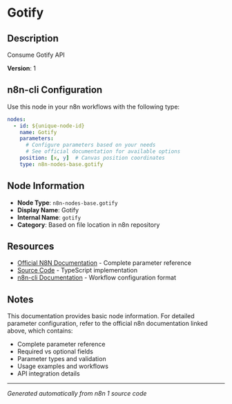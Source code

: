 # Gotify

## Description

Consume Gotify API

**Version**: 1

## n8n-cli Configuration

Use this node in your n8n workflows with the following type:

```yaml
nodes:
  - id: ${unique-node-id}
    name: Gotify
    parameters:
      # Configure parameters based on your needs
      # See official documentation for available options
    position: [x, y]  # Canvas position coordinates
    type: n8n-nodes-base.gotify
```

## Node Information

- **Node Type**: `n8n-nodes-base.gotify`
- **Display Name**: Gotify
- **Internal Name**: `gotify`
- **Category**: Based on file location in n8n repository

## Resources

- [Official N8N Documentation](https://docs.n8n.io/integrations/builtin/app-nodes/n8n-nodes-base.gotify/) - Complete parameter reference
- [Source Code](https://github.com/n8n-io/n8n/blob/master/packages/nodes-base/nodes/Gotify/Gotify.node.ts) - TypeScript implementation
- [n8n-cli Documentation](https://github.com/edenreich/n8n-cli) - Workflow configuration format

## Notes

This documentation provides basic node information. For detailed parameter configuration, 
refer to the official n8n documentation linked above, which contains:

- Complete parameter reference
- Required vs optional fields
- Parameter types and validation
- Usage examples and workflows
- API integration details

---
*Generated automatically from n8n 1 source code*

